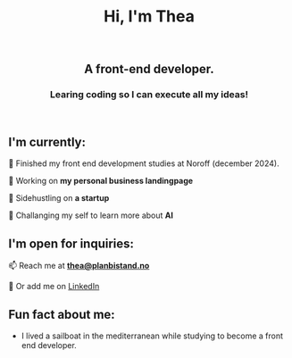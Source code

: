 <h1 align="center">Hi, I'm Thea</h1>
<br>
<h2 align="center">A front-end developer.</h2>
<h3 align="center">Learing coding so I can execute all my ideas!</h3>
<br>

## I'm currently:

🌱 Finished my front end development studies at Noroff (december 2024).

🌱 Working on **my personal business landingpage**
  
👾 Sidehustling on **a startup**
  
🚀 Challanging my self to learn more about **AI**

## I'm open for inquiries:

📫 Reach me at **thea@planbistand.no**
  
💬 Or add me on [LinkedIn](https://www.linkedin.com/in/thea-oland-b38175139/)

## Fun fact about me:
- I lived a sailboat in the mediterranean while studying to become a front end developer.


